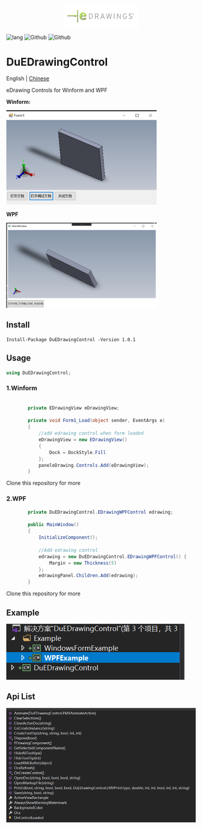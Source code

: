 
<div align=center><img src="icons/edrawingbar.png" width="200"/></div>

![lang](https://img.shields.io/badge/language-csharp-green.svg)
![Github](https://img.shields.io/badge/Github-build-blue.svg?style=flat-square)
![Github](https://img.shields.io/badge/Nuget-v1.0.1-yellowgreen.svg?style=flat-square)


# DuEDrawingControl


English | [Chinese](https://github.com/weianweigan/DuEDrawingControl/blob/master/README.cn.md)


eDrawing Controls for Winform and WPF

**Winform:**

<div align=left><img src="./icons/winform.png" width="400"/></div>

**WPF**

<div align=left><img src="./icons/wpf.png" width="400"/></div>

## Install

```
Install-Package DuEDrawingControl -Version 1.0.1
```

## Usage

```csharp
using DuEDrawingControl;
```

### 1.Winform



```csharp

        private EDrawingView eDrawingView;

        private void Form1_Load(object sender, EventArgs e)
        {
            //add edrawing control when form loaded
            eDrawingView = new EDrawingView()
            {
                Dock = DockStyle.Fill
            };
            paneleDrawing.Controls.Add(eDrawingView);
        }

```

Clone this repository for more

### 2.WPF

```csharp
        private DuEDrawingControl.EDrawingWPFControl edrawing;

        public MainWindow()
        {
            InitializeComponent();

            //Add edrawing control
            edrawing = new DuEDrawingControl.EDrawingWPFControl() { 
                Margin = new Thickness(5)
            };
            edrawingPanel.Children.Add(edrawing);
        }
```

Clone this repository for more

## Example

![](./icons/example.png)

## Api List

![api](./icons/api.png)
